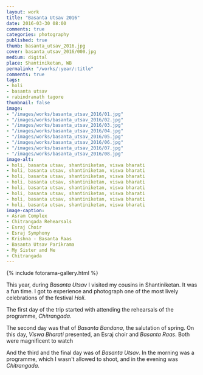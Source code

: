 ```yaml
---
layout: work
title: "Basanta Utsav 2016"
date: 2016-03-30 08:00
comments: true
categories: photography
published: true
thumb: basanta_utsav_2016.jpg
cover: basanta_utsav_2016/000.jpg
medium: digital
place: Shantiniketan, WB
permalink: "/works/:year/:title"
comments: true
tags:
- holi
- basanta utsav
- rabindranath tagore
thumbnail: false
image:
- "/images/works/basanta_utsav_2016/01.jpg"
- "/images/works/basanta_utsav_2016/02.jpg"
- "/images/works/basanta_utsav_2016/03.jpg"
- "/images/works/basanta_utsav_2016/04.jpg"
- "/images/works/basanta_utsav_2016/05.jpg"
- "/images/works/basanta_utsav_2016/06.jpg"
- "/images/works/basanta_utsav_2016/07.jpg"
- "/images/works/basanta_utsav_2016/08.jpg"
image-alt:
- holi, basanta utsav, shantiniketan, viswa bharati
- holi, basanta utsav, shantiniketan, viswa bharati
- holi, basanta utsav, shantiniketan, viswa bharati
- holi, basanta utsav, shantiniketan, viswa bharati
- holi, basanta utsav, shantiniketan, viswa bharati
- holi, basanta utsav, shantiniketan, viswa bharati
- holi, basanta utsav, shantiniketan, viswa bharati
- holi, basanta utsav, shantiniketan, viswa bharati
image-caption:
- Asram Complex
- Chitrangada Rehearsals
- Esraj Choir
- Esraj Symphony
- Krishna - Basanta Raas
- Basanta Utsav Parikrama
- My Sister and Me
- Chitrangada
---
```


<p>
	{% include fotorama-gallery.html %}
</p>

This year, during _Basanta Utsav_ I visited my cousins in Shantiniketan. It was a fun time. I got to experience and photograph one of the most lively celebrations of the festival _Holi_.

The first day of the trip started with attending the rehearsals of the programme, _Chitrangada_.

The second day was that of _Basanta Bandana_, the salutation of spring. On this day, _Viswa Bharati_ presented, an Esraj choir and _Basanta Raas_. Both were magnificent to watch

And the third and the final day was of _Basanta Utsav_. In the morning was a programme, which I wasn't allowed to shoot, and in the evening was _Chitrangada_.